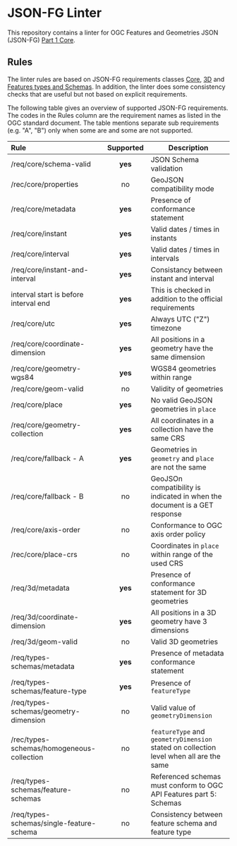 # JSON-FG Linter

This repository contains a linter for OGC Features and Geometries JSON (JSON-FG) [Part 1 Core](https://docs.ogc.org/DRAFTS/21-045.html).

## Rules

The linter rules are based on JSON-FG requirements classes [Core](https://docs.ogc.org/DRAFTS/21-045.html#rc_core), [3D](https://docs.ogc.org/DRAFTS/21-045.html#rc_3d) and [Features types and Schemas](https://docs.ogc.org/DRAFTS/21-045.html#rc_types-schemas). In addition, the linter does some consistency checks that are useful but not based on explicit requirements.

The following table gives an overview of supported JSON-FG requirements. The codes in the Rules column are the 
requirement names as listed in the OGC standard document. The table mentions separate sub requirements (e.g. "A", "B") only when some are and some are not supported.

| Rule                                      | Supported | Description |
| :-----------------------------------------| :--------:| ----------- |
| /req/core/schema-valid                    | **yes**   | JSON Schema validation |
| /rec/core/properties                      | no        | GeoJSON compatibility mode |
| /req/core/metadata                        | **yes**   | Presence of conformance statement |
| /req/core/instant                         | **yes**   | Valid dates / times in instants |
| /req/core/interval                        | **yes**   | Valid dates / times in intervals |
| /req/core/instant-and-interval            | **yes**   | Consistancy between instant and interval |
| interval start is before interval end     | **yes**   | This is checked in addition to the official requirements |
| /req/core/utc                             | **yes**   | Always UTC ("Z") timezone |
| /req/core/coordinate-dimension            | **yes**   | All positions in a geometry have the same dimension |
| /req/core/geometry-wgs84                  | **yes**   | WGS84 geometries within range |
| /req/core/geom-valid                      | no        | Validity  of geometries |
| /req/core/place                           | **yes**   | No valid GeoJSON geometries in `place` |
| /req/core/geometry-collection             | **yes**   | All coordinates in a collection have the same CRS |
| /req/core/fallback - A                    | **yes**   | Geometries in `geometry`  and `place` are not the same |
| /req/core/fallback - B                    | no        | GeoJSOn compatibility is indicated in when the document is a GET response |
| /req/core/axis-order                      | no        | Conformance to OGC axis order policy |
| /rec/core/place-crs                       | no        | Coordinates in `place` within range of the used CRS |
| /req/3d/metadata                          | **yes**   | Presence of conformance statement for 3D geometries |
| /req/3d/coordinate-dimension              | **yes**   | All positions in a 3D geometry have 3 dimensions |
| /req/3d/geom-valid                        | no        | Valid 3D geometries |
| /req/types-schemas/metadata               | **yes**   | Presence of metadata conformance statement |
| /req/types-schemas/feature-type           | **yes**   | Presence of `featureType` |
| /req/types-schemas/geometry-dimension     | no        | Valid value of `geometryDimension` |
| /rec/types-schemas/homogeneous-collection | no        | `featureType`  and `geometryDimension` stated on collection level when all are the same |
| /req/types-schemas/feature-schemas        | no        | Referenced schemas must conform to OGC API Features part 5: Schemas |
| /req/types-schemas/single-feature-schema  | no        | Consistency between feature schema and feature type |

